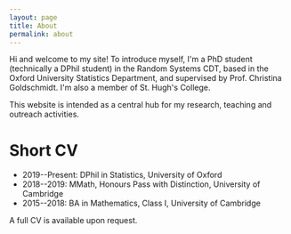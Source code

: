 ```yaml
---
layout: page
title: About
permalink: about
---
```


Hi and welcome to my site! To introduce myself, I'm a PhD student (technically a DPhil student) in the Random Systems CDT, based in the Oxford University Statistics Department, and supervised by Prof. Christina Goldschmidt. I'm also a member of St. Hugh's College.

This website is intended as a central hub for my research, teaching and outreach activities.

# Short CV

- 2019--Present: DPhil in Statistics, University of Oxford
- 2018--2019: MMath, Honours Pass with Distinction, University of Cambridge
- 2015--2018: BA in Mathematics, Class I, University of Cambridge

A full CV is available upon request.